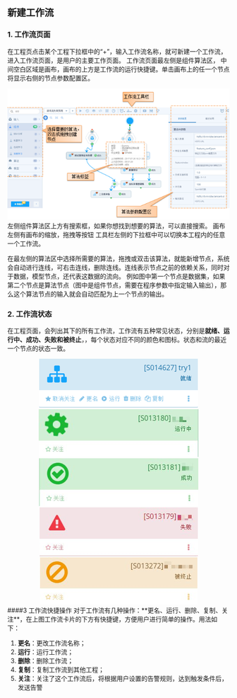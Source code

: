 ## 新建工作流
### 1. 工作流页面
在工程页点击某个工程下拉框中的“+”，输入工作流名称，就可新建一个工作流，进入工作流页面，是用户的主要工作页面。
工作流页面最左侧是组件算法区， 中间空白区域是画布，画布的上方是工作流的运行快捷键。单击画布上的任一个节点将显示右侧的节点参数配置区。
<div  align="center">
 <img src="./manual/newflow1.png"/>   
</div>
左侧组件算法区上方有搜索框，如果你想找到想要的算法，可以直接搜索。
画布左侧有画布的缩放，拖拽等按钮
工具栏左侧的下拉框中可以切换本工程内的任意一个工作流。

在最左侧的算法区中选择所需要的算法，拖拽或双击该算法，就能新增节点，系统会自动进行连线，可右击连线，删除连线。连线表示节点之前的依赖关系，同时对于数据，模型节点，还代表这数据的流向。 例如图中第一个节点是数据集，如果第二个节点是算法节点（图中是组件节点，需要在程序参数中指定输入输出），那么这个算法节点的输入就会自动匹配为上一个节点的输出。 

### 2. 工作流状态
在工程页面，会列出其下的所有工作流，工作流有五种常见状态，分别是**就绪、运行中、成功、失败和被终止**，，每个状态对应不同的颜色和图标。状态和流的最近一个节点的状态一致。
<div  align="center">
 <img src="./manual/pic2_1.png"/>
 <img src="./manual/pic2_2.jpg"/>
 <img src="./manual/pic2_3.jpg"/>
 <img src="./manual/pic2_4.jpg"/>
 <img src="./manual/pic2_5.jpg"/>
</div>
####3 工作流快捷操作
对于工作流有几种操作：**更名、运行、删除、复制、关注**，在上图工作流卡片的下方有快捷键，方便用户进行简单的操作。用法如下：

1. **更名**：更改工作流名称；
2. **运行**：运行工作流；
3. **删除**：删除工作流；
4. **复制**：复制工作流到其他工程；
5. **关注**：关注了这个工作流后，将根据用户设置的告警规则，达到触发条件后，发送告警
